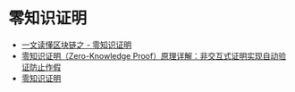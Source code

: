 # 零知识证明

- [一文读懂区块链之 - 零知识证明](http://www.qukuaiwang.com.cn/news/3179.html)
- [零知识证明（Zero-Knowledge Proof）原理详解：非交互式证明实现自动验证防止作假](https://www.leiphone.com/news/201803/egFu5MwIsweBU2WY.html)
- [零知识证明](http://open.163.com/movie/2018/1/A/9/MD806VN3U_MD8FR3PA9.html)